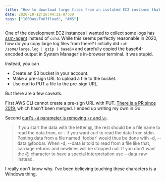 ```yaml
---
title: "How to download large files from an isolated EC2 instance that you cannot ssh?"
date: 2020-10-12T20:44:31-07:00
tags: ["100DaysToOffload", "AWS"]
---
```

One of the development EC2 instances I wanted to collect some logs has [ssm-agent](https://docs.aws.amazon.com/systems-manager/latest/userguide/ssm-agent.html) instead of `sshd`. While this seems perfectly reasonable in 2020, how do you copy large log files from there? I initially did `cat /some/large.log | gzip | base64` and carefully copied the base64-encoded output in System Manager's in-browser terminal. It was stupid.

Instead, you can

* Create an S3 bucket in your account.
* Make a pre-sign URL to upload a file to the bucket.
* Use curl to PUT a file to the pre-sign URL.

But there are a few caveats.

First AWS CLI cannot create a pre-sign URL with PUT. [There is a PR since 2019](https://github.com/aws/aws-cli/pull/3979), which hasn't been merged. I ended up writing my own in Go.

Second [curl's `-d` parameter is removing `\r` and `\n`](https://curl.haxx.se/docs/manpage.html).

> If you start the data with the letter @, the rest should be a file name to read the data from, or - if you want curl to read the data from stdin. Posting data from a file named 'foobar' would thus be done with -d, --data @foobar. When -d, --data is told to read from a file like that, carriage returns and newlines will be stripped out. If you don't want the @ character to have a special interpretation use --data-raw instead.

I really don't know why. I've been believing touching these characters is a Windows thing.
